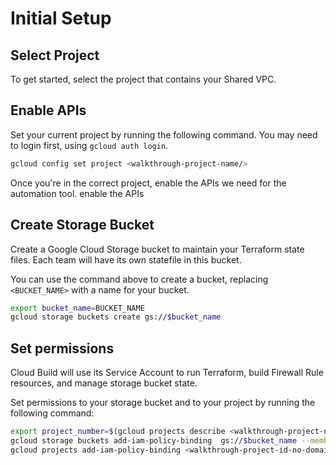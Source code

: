 # Initial Setup

## Select Project
To get started, select the project that contains your Shared VPC.

<walkthrough-project-setup></walkthrough-project-setup>

## Enable APIs
Set your current project by running the following command. You may need to login first, using `gcloud auth login`.
```sh
gcloud config set project <walkthrough-project-name/>
```

Once you're in the correct project, enable the APIs we need for the automation tool. <walkthrough-enable-apis apis="storage.googleapis.com,cloudbuild.googleapis.com">enable the APIs</walkthrough-enable-apis>

## Create Storage Bucket
Create a Google Cloud Storage bucket to maintain your Terraform state files. Each team will have its own statefile in this bucket.

You can use the command above to create a bucket, replacing `<BUCKET_NAME>` with a name for your bucket.

```sh
export bucket_name=BUCKET_NAME
gcloud storage buckets create gs://$bucket_name
```
## Set permissions
Cloud Build will use its Service Account to run Terraform, build Firewall Rule resources, and manage storage bucket state. 

Set permissions to your storage bucket and to your project by running the following command:
```sh
export project_number=$(gcloud projects describe <walkthrough-project-name/> --format="value(projectNumber)")
gcloud storage buckets add-iam-policy-binding  gs://$bucket_name --member=serviceAccount:$project_number@cloudbuild.gserviceaccount.com --role=roles/storage.objectAdmin
gcloud projects add-iam-policy-binding <walkthrough-project-id-no-domain/> --member=serviceAccount:$project_number@cloudbuild.gserviceaccount.com --roles=roles/compute.securityAdmin
```
